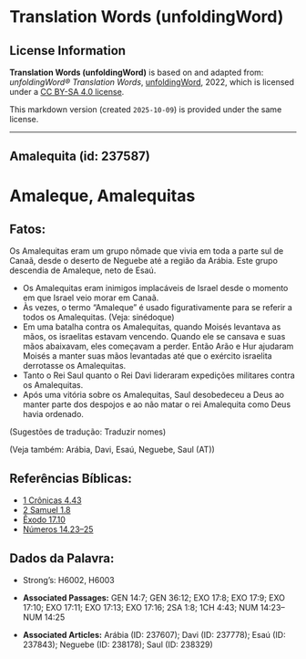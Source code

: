 # Translation Words (unfoldingWord)

## License Information

**Translation Words (unfoldingWord)** is based on and adapted from: _unfoldingWord® Translation Words_, [unfoldingWord](https://unfoldingword.org/utw), 2022, which is licensed under a [CC BY-SA 4.0 license](https://creativecommons.org/licenses/by-sa/4.0/legalcode.en).

This markdown version (created `2025-10-09`) is provided under the same license.



--------------------------------

## Amalequita (id: 237587)

Amaleque, Amalequitas
=====================

Fatos:
------

Os Amalequitas eram um grupo nômade que vivia em toda a parte sul de Canaã, desde o deserto de Neguebe até a região da Arábia. Este grupo descendia de Amaleque, neto de Esaú.

* Os Amalequitas eram inimigos implacáveis de Israel desde o momento em que Israel veio morar em Canaã.
* Às vezes, o termo “Amaleque” é usado figurativamente para se referir a todos os Amalequitas. (Veja: sinédoque)
* Em uma batalha contra os Amalequitas, quando Moisés levantava as mãos, os israelitas estavam vencendo. Quando ele se cansava e suas mãos abaixavam, eles começavam a perder. Então Arão e Hur ajudaram Moisés a manter suas mãos levantadas até que o exército israelita derrotasse os Amalequitas.
* Tanto o Rei Saul quanto o Rei Davi lideraram expedições militares contra os Amalequitas.
* Após uma vitória sobre os Amalequitas, Saul desobedeceu a Deus ao manter parte dos despojos e ao não matar o rei Amalequita como Deus havia ordenado.

(Sugestões de tradução: Traduzir nomes)

(Veja também: Arábia, Davi, Esaú, Neguebe, Saul (AT))

Referências Bíblicas:
---------------------

* [1 Crônicas 4\.43](https://ref.ly/1Chr4:43)
* [2 Samuel 1\.8](https://ref.ly/2Sam1:8)
* [Êxodo 17\.10](https://ref.ly/Exod17:10)
* [Números 14\.23–25](https://ref.ly/Num14:23-Num14:25)

Dados da Palavra:
-----------------

* Strong’s: H6002, H6003

* **Associated Passages:** GEN 14:7; GEN 36:12; EXO 17:8; EXO 17:9; EXO 17:10; EXO 17:11; EXO 17:13; EXO 17:16; 2SA 1:8; 1CH 4:43; NUM 14:23–NUM 14:25
* **Associated Articles:** Arábia (ID: 237607); Davi (ID: 237778); Esaú (ID: 237843); Neguebe (ID: 238178); Saul (ID: 238329)


